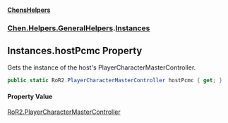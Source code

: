 
#### [ChensHelpers](./index 'index')

### [Chen.Helpers.GeneralHelpers](./Chen-Helpers-GeneralHelpers 'Chen.Helpers.GeneralHelpers').[Instances](./Chen-Helpers-GeneralHelpers-Instances 'Chen.Helpers.GeneralHelpers.Instances')

## Instances.hostPcmc Property
Gets the instance of the host's PlayerCharacterMasterController.  
```csharp
public static RoR2.PlayerCharacterMasterController hostPcmc { get; }
```

#### Property Value
[RoR2.PlayerCharacterMasterController](https://docs.microsoft.com/en-us/dotnet/api/RoR2.PlayerCharacterMasterController 'RoR2.PlayerCharacterMasterController')  
